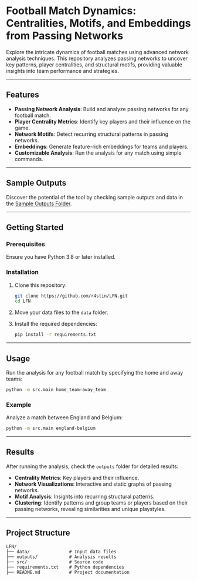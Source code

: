 # Football Match Dynamics: Centralities, Motifs, and Embeddings from Passing Networks

Explore the intricate dynamics of football matches using advanced network analysis techniques. This repository analyzes passing networks to uncover key patterns, player centralities, and structural motifs, providing valuable insights into team performance and strategies.

---

## Features

- **Passing Network Analysis**: Build and analyze passing networks for any football match.
- **Player Centrality Metrics**: Identify key players and their influence on the game.
- **Network Motifs**: Detect recurring structural patterns in passing networks.
- **Embeddings**: Generate feature-rich embeddings for teams and players.
- **Customizable Analysis**: Run the analysis for any match using simple commands.

---

## Sample Outputs

Discover the potential of the tool by checking sample outputs and data in the [Sample Outputs Folder](https://drive.google.com/drive/folders/1edAVOpsfSpvwqDL3s0DXjbt198MkhE0X?usp=sharing).

---

## Getting Started

### Prerequisites

Ensure you have Python 3.8 or later installed.

### Installation

1. Clone this repository:

   ```bash
   git clone https://github.com/r4stin/LFN.git
   cd LFN
   ```

2. Move your data files to the `data` folder.

3. Install the required dependencies:

   ```bash
   pip install -r requirements.txt
   ```

---

## Usage

Run the analysis for any football match by specifying the home and away teams:

```bash
python -m src.main home_team-away_team
```

### Example

Analyze a match between England and Belgium:

```bash
python -m src.main england-belgium
```

---

## Results

After running the analysis, check the `outputs` folder for detailed results:

- **Centrality Metrics**: Key players and their influence.
- **Network Visualizations**: Interactive and static graphs of passing networks.
- **Motif Analysis**: Insights into recurring structural patterns.
- **Clustering**:  Identify patterns and group teams or players based on their passing networks, revealing similarities and unique playstyles.

---

## Project Structure

```
LFN/
├── data/               # Input data files
├── outputs/            # Analysis results
├── src/                # Source code
├── requirements.txt    # Python dependencies
├── README.md           # Project documentation
```
